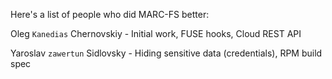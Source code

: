 Here's a list of people who did MARC-FS better:

Oleg `Kanedias` Chernovskiy   -   Initial work, FUSE hooks, Cloud REST API

Yaroslav `zawertun` Sidlovsky -   Hiding sensitive data (credentials), RPM build spec
